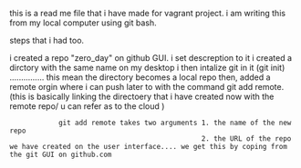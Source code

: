 
this is a read me file that i have made for vagrant project.
i am writing this from my local computer using git bash.


steps that i had too.

i created a repo "zero_day" on github GUI.
i set descreption to it
i created a dirctory with the same name on my desktop
i then intalize git in it (git init) ............... this mean the directory becomes a local repo 
then, added a remote orgin where i can push later to with the command git add remote.
(this is basically linking the directoery that i have created now with the remote repo/ u can refer as to the cloud )

                git add remote takes two arguments 1. the name of the new repo
                                                   2. the URL of the repo we have created on the user interface.... we get this by coping from the git GUI on github.com
